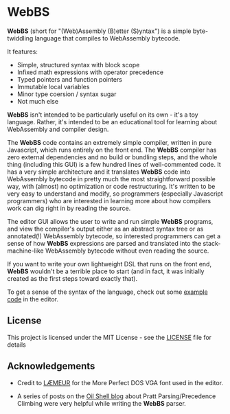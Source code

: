 # WebBS

__WebBS__ (short for "(Web)Assembly (B)etter (S)yntax") is a simple byte-twiddling language that compiles to WebAssembly bytecode.

It features:
* Simple, structured syntax with block scope
* Infixed math expressions with operator precedence
* Typed pointers and function pointers
* Immutable local variables
* Minor type coersion / syntax sugar
* Not much else

__WebBS__ isn't intended to be particularly useful on its own - it's a toy language. Rather, it's intended to be an educational tool for learning about WebAssembly and compiler design.

The __WebBS__ code contains an extremely simple compiler, written in pure Javascript, which runs entirely on the front end. The __WebBS__ compiler has zero external dependencies and no build or bundling steps, and the whole thing (including this GUI) is a few hundred lines of well-commented code. It has a very simple architecture and it translates __WebBS__ code into WebAssembly bytecode in pretty much the most straightforward possible way, with (almost) no optimization or code restructuring. It's written to be very easy to understand and modify, so programmers (especially Javascript programmers) who are interested in learning more about how compilers work can dig right in by reading the source.

The editor GUI allows the user to write and run simple __WebBS__ programs, and view the compiler's output either as an abstract syntax tree or as annotated(!) WebAssembly bytecode, so interested programmers can get a sense of how __WebBS__ expressions are parsed and translated into the stack-machine-like WebAssembly bytecode without even reading the source.

If you want to write your own lightweight DSL that runs on the front end, __WebBS__ wouldn't be a terrible place to start (and in fact, it was initially created as the first steps toward exactly that).

To get a sense of the syntax of the language, check out some [example code](http://mx-scissortail.github.io/WebBS/index.html#splash) in the editor.

## License

This project is licensed under the MIT License - see the [LICENSE](LICENSE) file for details

## Acknowledgements

* Credit to [LÆMEUR](http://laemeur.sdf.org/fonts/) for the More Perfect DOS VGA font used in the editor.

* A series of posts on the [Oil Shell blog](https://www.oilshell.org/blog/2017/03/31.html) about Pratt Parsing/Precedence Climbing were very helpful while writing the __WebBS__ parser.
